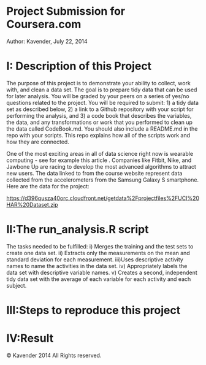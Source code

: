 Project Submission for Coursera.com
========================
Author: Kavender, July 22, 2014


I: Description of this Project
==================================
The purpose of this project is to demonstrate your ability to collect, work with, and clean a data set. The goal is to prepare tidy data that can be used for later analysis. You will be graded by your peers on a series of yes/no questions related to the project. You will be required to submit: 1) a tidy data set as described below, 2) a link to a Github repository with your script for performing the analysis, and 3) a code book that describes the variables, the data, and any transformations or work that you performed to clean up the data called CodeBook.md. You should also include a README.md in the repo with your scripts. This repo explains how all of the scripts work and how they are connected.  

One of the most exciting areas in all of data science right now is wearable computing - see for example this article . Companies like Fitbit, Nike, and Jawbone Up are racing to develop the most advanced algorithms to attract new users. The data linked to from the course website represent data collected from the accelerometers from the Samsung Galaxy S smartphone. Here are the data for the project: 

https://d396qusza40orc.cloudfront.net/getdata%2Fprojectfiles%2FUCI%20HAR%20Dataset.zip 

 


II:The run_analysis.R script
==============================


The tasks needed to be fulfilled:
i)  Merges the training and the test sets to create one data set.
ii) Extracts only the measurements on the mean and standard deviation for each measurement. 
iii)Uses descriptive activity names to name the activities in the data set.
iv) Appropriately labels the data set with descriptive variable names. 
v)  Creates a second, independent tidy data set with the average of each variable for each activity and each subject. 





III:Steps to reproduce this project
===============================









IV:Result
===================













© Kavender 2014 All Rights reserved.




